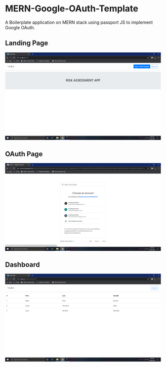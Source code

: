 # MERN-Google-OAuth-Template
A Boilerplate application on MERN stack using passport JS to implement Google OAuth.

## Landing Page
![Alt text](https://github.com/shashkhr25/MERN-Google-OAuth-Template/blob/master/screenshots/LandingPage.png)

## OAuth Page
![Alt text](https://github.com/shashkhr25/MERN-Google-OAuth-Template/blob/master/screenshots/OAuth.png)

## Dashboard
![Alt text](https://github.com/shashkhr25/MERN-Google-OAuth-Template/blob/master/screenshots/Dashboard.png)
